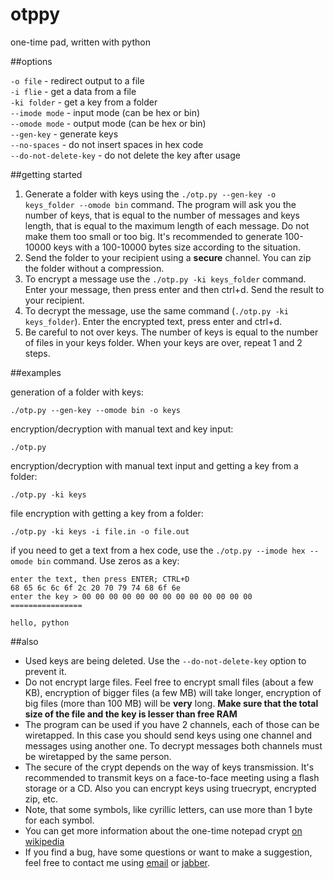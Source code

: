 otppy
=====

one-time pad, written with python

##options

`-o file` - redirect output to a file  
`-i flie` - get a data from a file  
`-ki folder` - get a key from a folder  
`--imode mode` - input mode (can be hex or bin)  
`--omode mode` - output mode (can be hex or bin)  
`--gen-key` - generate keys  
`--no-spaces` - do not insert spaces in hex code  
`--do-not-delete-key` - do not delete the key after usage  

##getting started

1. Generate a folder with keys using the `./otp.py --gen-key -o keys_folder --omode bin` command. The program will ask you the number of keys, that is equal to the number of messages and keys length, that is equal to the maximum length of each message. Do not make them too small or too big. It's recommended to generate 100-10000 keys with a 100-10000 bytes size according to the situation.
2. Send the folder to your recipient using a **secure** channel. You can zip the folder without a compression.
3. To encrypt a message use the `./otp.py -ki keys_folder` command. Enter your message, then press enter and then ctrl+d. Send the result to your recipient.
4. To decrypt the message, use the same command (`./otp.py -ki keys_folder`). Enter the encrypted text, press enter and ctrl+d.
5. Be careful to not over keys. The number of keys is equal to the number of files in your keys folder. When your keys are over, repeat 1 and 2 steps.

##examples

generation of a folder with keys:

    ./otp.py --gen-key --omode bin -o keys

encryption/decryption with manual text and key input:

    ./otp.py

encryption/decryption with manual text input and getting a key from a folder:

    ./otp.py -ki keys

file encryption with getting a key from a folder:

    ./otp.py -ki keys -i file.in -o file.out

if you need to get a text from a hex code, use the `./otp.py --imode hex --omode bin` command. Use zeros as a key:

    enter the text, then press ENTER; CTRL+D
    68 65 6c 6c 6f 2c 20 70 79 74 68 6f 6e
    enter the key > 00 00 00 00 00 00 00 00 00 00 00 00 00
    ================

    hello, python

##also

* Used keys are being deleted. Use the `--do-not-delete-key` option to prevent it.
* Do not encrypt large files. Feel free to encrypt small files (about a few KB), encryption of bigger files (a few MB) will take longer, encryption of big files (more than 100 MB) will be **very** long. **Make sure that the total size of the file and the key is lesser than free RAM**
* The program can be used if you have 2 channels, each of those can be wiretapped. In this case you should send keys using one channel and messages using another one. To decrypt messages both channels must be wiretapped by the same person.
* The secure of the crypt depends on the way of keys transmission. It's recommended to transmit keys on a face-to-face meeting using a flash storage or a CD. Also you can encrypt keys using truecrypt, encrypted zip, etc.
* Note, that some symbols, like cyrillic letters, can use more than 1 byte for each symbol.
* You can get more information about the one-time notepad crypt [on wikipedia](http://en.wikipedia.org/wiki/One-time_pad)
* If you find a bug, have some questions or want to make a suggestion, feel free to contact me using [email](mailto:anton-tsyganenko@yandex.ru) or [jabber](xmpp:antontsyganenko@jabber.ru).

